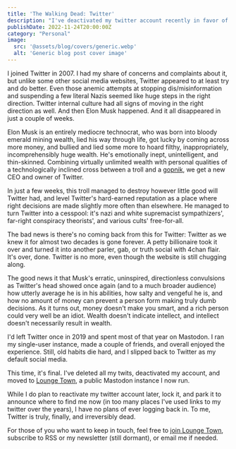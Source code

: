 ```yaml
---
title: 'The Walking Dead: Twitter'
description: "I've deactivated my twitter account recently in favor of Mastodon. Here's why."
publishDate: 2022-11-24T20:00:00Z
category: "Personal"
image:
  src: '@assets/blog/covers/generic.webp'
  alt: 'Generic blog post cover image'
---
```


I joined Twitter in 2007. I had my share of concerns and complaints about it, but unlike some other social media websites, Twitter appeared to at least try and do better. Even those anemic attempts at stopping dis/misinformation and suspending a few literal Nazis seemed like huge steps in the right direction. Twitter internal culture had all signs of moving in the right direction as well. And then Elon Musk happened. And it all disappeared in just a couple of weeks.

Elon Musk is an entirely mediocre technocrat, who was born into bloody emerald mining wealth, lied his way through life, got lucky by coming across more money, and bullied and lied some more to hoard filthy, inappropriately, incomprehensibly huge wealth. He's emotionally inept, unintelligent, and thin-skinned. Combining virtually unlimited wealth with personal qualities of a technologically inclined cross between a troll and a [gopnik](https://en.wikipedia.org/wiki/Gopnik), we get a new CEO and owner of Twitter.

In just a few weeks, this troll managed to destroy however little good will Twitter had, and level Twitter's hard-earned reputation as a place where right decisions are made slightly more often than elsewhere. He managed to turn Twitter into a cesspool: it's nazi and white supremacist sympathizers', far-right conspiracy theorists', and various cults' free-for-all.

The bad news is there's no coming back from this for Twitter: Twitter as we knew it for almost two decades is gone forever. A petty billionaire took it over and turned it into another parler, gab, or truth social with 4chan flair. It's over, done. Twitter is no more, even though the website is still chugging along.

The good news it that Musk's erratic, uninspired, directionless convulsions as Twitter's head showed once again (and to a much broader audience) how utterly average he is in his abilities, how salty and vengeful he is, and how no amount of money can prevent a person form making truly dumb decisions. As it turns out, money doesn't make you smart, and a rich person could very well be an idiot. Wealth doesn't indicate intellect, and intellect doesn't necessarily result in wealth.

I'd left Twitter once in 2019 and spent most of that year on Mastodon. I ran my single-user instance, made a couple of friends, and overall enjoyed the experience. Still, old habits die hard, and I slipped back to Twitter as my default social media.

This time, it's final. I've deleted all my twits, deactivated my account, and moved to [Lounge Town](https://lounge.town), a public Mastodon instance I now run.

While I do plan to reactivate my twitter account later, lock it, and park it to announce where to find me now (in too many places I've used links to my twitter over the years), I have no plans of ever logging back in. To me, Twitter is truly, finally, and irreversibly dead.

For those of you who want to keep in touch, feel free to [join Lounge Town](https://lounge.town/invite/AGdBc6nV), subscribe to RSS or my newsletter (still dormant), or email me if needed.
